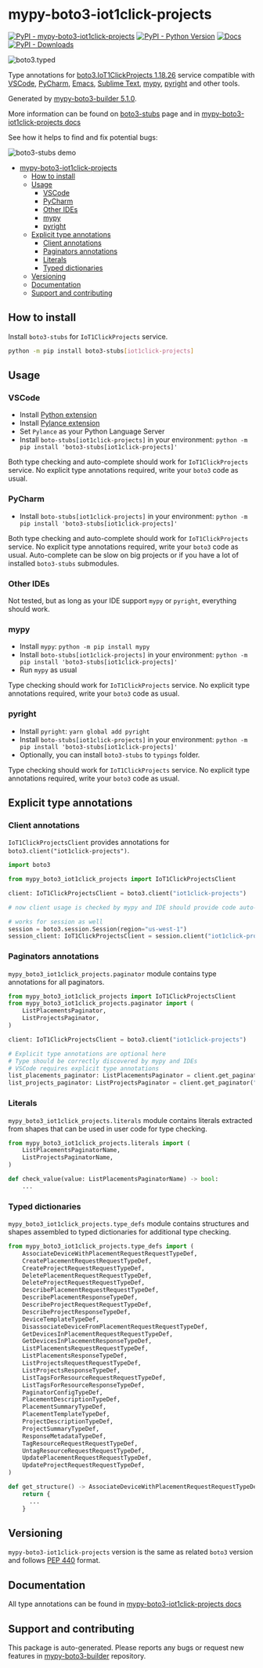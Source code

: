 <a id="mypy-boto3-iot1click-projects"></a>

# mypy-boto3-iot1click-projects

[![PyPI - mypy-boto3-iot1click-projects](https://img.shields.io/pypi/v/mypy-boto3-iot1click-projects.svg?color=blue)](https://pypi.org/project/mypy-boto3-iot1click-projects)
[![PyPI - Python Version](https://img.shields.io/pypi/pyversions/mypy-boto3-iot1click-projects.svg?color=blue)](https://pypi.org/project/mypy-boto3-iot1click-projects)
[![Docs](https://img.shields.io/readthedocs/mypy-boto3-builder.svg?color=blue)](https://mypy-boto3-builder.readthedocs.io/)
[![PyPI - Downloads](https://img.shields.io/pypi/dw/mypy-boto3-iot1click-projects?color=blue)](https://pypistats.org/packages/mypy-boto3-iot1click-projects)

![boto3.typed](https://github.com/vemel/mypy_boto3_builder/raw/master/logo.png)

Type annotations for
[boto3.IoT1ClickProjects 1.18.26](https://boto3.amazonaws.com/v1/documentation/api/1.18.26/reference/services/iot1click-projects.html#IoT1ClickProjects)
service compatible with [VSCode](https://code.visualstudio.com/),
[PyCharm](https://www.jetbrains.com/pycharm/),
[Emacs](https://www.gnu.org/software/emacs/),
[Sublime Text](https://www.sublimetext.com/),
[mypy](https://github.com/python/mypy),
[pyright](https://github.com/microsoft/pyright) and other tools.

Generated by
[mypy-boto3-builder 5.1.0](https://github.com/vemel/mypy_boto3_builder).

More information can be found on
[boto3-stubs](https://pypi.org/project/boto3-stubs/) page and in
[mypy-boto3-iot1click-projects docs](https://vemel.github.io/boto3_stubs_docs/mypy_boto3_iot1click_projects/)

See how it helps to find and fix potential bugs:

![boto3-stubs demo](https://github.com/vemel/mypy_boto3_builder/raw/master/demo.gif)

- [mypy-boto3-iot1click-projects](#mypy-boto3-iot1click-projects)
  - [How to install](#how-to-install)
  - [Usage](#usage)
    - [VSCode](#vscode)
    - [PyCharm](#pycharm)
    - [Other IDEs](#other-ides)
    - [mypy](#mypy)
    - [pyright](#pyright)
  - [Explicit type annotations](#explicit-type-annotations)
    - [Client annotations](#client-annotations)
    - [Paginators annotations](#paginators-annotations)
    - [Literals](#literals)
    - [Typed dictionaries](#typed-dictionaries)
  - [Versioning](#versioning)
  - [Documentation](#documentation)
  - [Support and contributing](#support-and-contributing)

<a id="how-to-install"></a>

## How to install

Install `boto3-stubs` for `IoT1ClickProjects` service.

```bash
python -m pip install boto3-stubs[iot1click-projects]
```

<a id="usage"></a>

## Usage

<a id="vscode"></a>

### VSCode

- Install
  [Python extension](https://marketplace.visualstudio.com/items?itemName=ms-python.python)
- Install
  [Pylance extension](https://marketplace.visualstudio.com/items?itemName=ms-python.vscode-pylance)
- Set `Pylance` as your Python Language Server
- Install `boto-stubs[iot1click-projects]` in your environment:
  `python -m pip install 'boto3-stubs[iot1click-projects]'`

Both type checking and auto-complete should work for `IoT1ClickProjects`
service. No explicit type annotations required, write your `boto3` code as
usual.

<a id="pycharm"></a>

### PyCharm

- Install `boto-stubs[iot1click-projects]` in your environment:
  `python -m pip install 'boto3-stubs[iot1click-projects]'`

Both type checking and auto-complete should work for `IoT1ClickProjects`
service. No explicit type annotations required, write your `boto3` code as
usual. Auto-complete can be slow on big projects or if you have a lot of
installed `boto3-stubs` submodules.

<a id="other-ides"></a>

### Other IDEs

Not tested, but as long as your IDE support `mypy` or `pyright`, everything
should work.

<a id="mypy"></a>

### mypy

- Install `mypy`: `python -m pip install mypy`
- Install `boto-stubs[iot1click-projects]` in your environment:
  `python -m pip install 'boto3-stubs[iot1click-projects]'`
- Run `mypy` as usual

Type checking should work for `IoT1ClickProjects` service. No explicit type
annotations required, write your `boto3` code as usual.

<a id="pyright"></a>

### pyright

- Install `pyright`: `yarn global add pyright`
- Install `boto-stubs[iot1click-projects]` in your environment:
  `python -m pip install 'boto3-stubs[iot1click-projects]'`
- Optionally, you can install `boto3-stubs` to `typings` folder.

Type checking should work for `IoT1ClickProjects` service. No explicit type
annotations required, write your `boto3` code as usual.

<a id="explicit-type-annotations"></a>

## Explicit type annotations

<a id="client-annotations"></a>

### Client annotations

`IoT1ClickProjectsClient` provides annotations for
`boto3.client("iot1click-projects")`.

```python
import boto3

from mypy_boto3_iot1click_projects import IoT1ClickProjectsClient

client: IoT1ClickProjectsClient = boto3.client("iot1click-projects")

# now client usage is checked by mypy and IDE should provide code auto-complete

# works for session as well
session = boto3.session.Session(region="us-west-1")
session_client: IoT1ClickProjectsClient = session.client("iot1click-projects")
```

<a id="paginators-annotations"></a>

### Paginators annotations

`mypy_boto3_iot1click_projects.paginator` module contains type annotations for
all paginators.

```python
from mypy_boto3_iot1click_projects import IoT1ClickProjectsClient
from mypy_boto3_iot1click_projects.paginator import (
    ListPlacementsPaginator,
    ListProjectsPaginator,
)

client: IoT1ClickProjectsClient = boto3.client("iot1click-projects")

# Explicit type annotations are optional here
# Type should be correctly discovered by mypy and IDEs
# VSCode requires explicit type annotations
list_placements_paginator: ListPlacementsPaginator = client.get_paginator("list_placements")
list_projects_paginator: ListProjectsPaginator = client.get_paginator("list_projects")
```

<a id="literals"></a>

### Literals

`mypy_boto3_iot1click_projects.literals` module contains literals extracted
from shapes that can be used in user code for type checking.

```python
from mypy_boto3_iot1click_projects.literals import (
    ListPlacementsPaginatorName,
    ListProjectsPaginatorName,
)

def check_value(value: ListPlacementsPaginatorName) -> bool:
    ...
```

<a id="typed-dictionaries"></a>

### Typed dictionaries

`mypy_boto3_iot1click_projects.type_defs` module contains structures and shapes
assembled to typed dictionaries for additional type checking.

```python
from mypy_boto3_iot1click_projects.type_defs import (
    AssociateDeviceWithPlacementRequestRequestTypeDef,
    CreatePlacementRequestRequestTypeDef,
    CreateProjectRequestRequestTypeDef,
    DeletePlacementRequestRequestTypeDef,
    DeleteProjectRequestRequestTypeDef,
    DescribePlacementRequestRequestTypeDef,
    DescribePlacementResponseTypeDef,
    DescribeProjectRequestRequestTypeDef,
    DescribeProjectResponseTypeDef,
    DeviceTemplateTypeDef,
    DisassociateDeviceFromPlacementRequestRequestTypeDef,
    GetDevicesInPlacementRequestRequestTypeDef,
    GetDevicesInPlacementResponseTypeDef,
    ListPlacementsRequestRequestTypeDef,
    ListPlacementsResponseTypeDef,
    ListProjectsRequestRequestTypeDef,
    ListProjectsResponseTypeDef,
    ListTagsForResourceRequestRequestTypeDef,
    ListTagsForResourceResponseTypeDef,
    PaginatorConfigTypeDef,
    PlacementDescriptionTypeDef,
    PlacementSummaryTypeDef,
    PlacementTemplateTypeDef,
    ProjectDescriptionTypeDef,
    ProjectSummaryTypeDef,
    ResponseMetadataTypeDef,
    TagResourceRequestRequestTypeDef,
    UntagResourceRequestRequestTypeDef,
    UpdatePlacementRequestRequestTypeDef,
    UpdateProjectRequestRequestTypeDef,
)

def get_structure() -> AssociateDeviceWithPlacementRequestRequestTypeDef:
    return {
      ...
    }
```

<a id="versioning"></a>

## Versioning

`mypy-boto3-iot1click-projects` version is the same as related `boto3` version
and follows [PEP 440](https://www.python.org/dev/peps/pep-0440/) format.

<a id="documentation"></a>

## Documentation

All type annotations can be found in
[mypy-boto3-iot1click-projects docs](https://vemel.github.io/boto3_stubs_docs/mypy_boto3_iot1click_projects/)

<a id="support-and-contributing"></a>

## Support and contributing

This package is auto-generated. Please reports any bugs or request new features
in [mypy-boto3-builder](https://github.com/vemel/mypy_boto3_builder/issues/)
repository.
